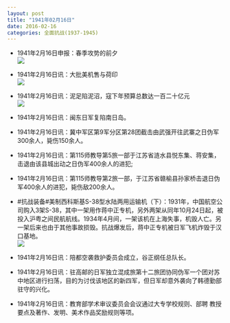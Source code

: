 ```yaml
---
layout: post
title: "1941年02月16日"
date: 2016-02-16
categories: 全面抗战(1937-1945)
---
```


<meta name="referrer" content="no-referrer" />

- 1941年2月16日申报：春季攻势的前夕 <br/><img src="https://ww4.sinaimg.cn/large/aca367d8jw1f11kndovmdj20p50y5e0s.jpg" />

- 1941年2月16日讯：大批美机售与荷印 <br/><img src="https://ww2.sinaimg.cn/large/aca367d8jw1f11iwrycpfj20bn071abb.jpg" />

- 1941年2月16日讯：泥足陷泥沼，寇下年预算总数达一百二十亿元 <br/><img src="https://ww2.sinaimg.cn/large/aca367d8jw1f11h6ly2cvj20bq0auq42.jpg" />

- 1941年2月16日讯：闽东日军复陷南日岛。 

- 1941年2月16日讯：冀中军区第9军分区第28团截击由武强开往武寨之日伪军300余人，毙伤150余人。 

- 1941年2月16日讯：第115师教导第5旅一部于江苏省涟水县悦东集、蒋安集，击退由该县城出动之日伪军400余人的进犯; 

- 1941年2月16日讯：第115师教导第2旅一部，于江苏省赣榆县孙家桥击退日伪军400余人的进犯，毙伤敌200余人。 

- #抗战装备#美制西科斯基S-38型水陆两用运输机（下）：1931年，中国航空公司购入3架S-38，其中一架用作蒋中正专机，另外两架从同年10月24日起，被投入沪粤之间民航航线。1934年4月间，一架该机在上海失事，机毁人亡。另一架后来也由于其他事故损毁。抗战爆发后，蒋中正专机被日军飞机炸毁于汉口基地。 <br/><img src="https://ww1.sinaimg.cn/large/aca367d8jw1f10y3g3n5ej20bf0d90u2.jpg" />

- 1941年2月16日讯：陪都空袭救护委员会成立，谷正纲任总队长。 

- 1941年2月16日讯：驻高邮的日军独立混成旅第十二旅团协同伪军一个团对苏中地区进行扫荡，目的为讨伐该地区的新四军，但日军却意外袭向了韩德勤部驻守的兴化。 

- 1941年2月16日讯：教育部学术审议委员会会议通过大专学校规则、部聘 教授要点及著作、发明、美术作品奖励规则等项。 

